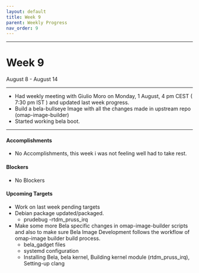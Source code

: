 ```yaml
---
layout: default
title: Week 9
parent: Weekly Progress
nav_order: 9
---
```

---
# Week 9
August 8 - August 14

---
- Had weekly meeting with Giulio Moro on Monday, 1 August, 4 pm CEST ( 7:30 pm IST ) and updated last week progress.
- Build a bela-bullseye Image with all the changes made in upstream repo (omap-image-builder)
- Started working bela boot.


----

#### **Accomplishments**

- No Accomplishments, this week i was not feeling well had to take rest.
    
#### **Blockers**
- No Blockers

#### **Upcoming Targets**
- Work on last week pending targets 
- Debian package updated/packaged.
    - prudebug
    -rtdm_pruss_irq
- Make some more Bela specific changes in omap-image-builder scripts and also to make sure Bela Image Development follows the workflow of omap-image builder build process.
    - bela_gadget files
    - systemd configuration
    - Installing Bela, bela kernel, Building kernel module (rtdm_pruss_irq), Setting-up clang


